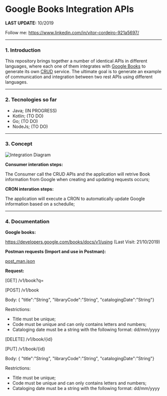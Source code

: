 # Google Books Integration APIs

**LAST UPDATE:** 10/2019

Follow me: https://www.linkedin.com/in/vitor-cordeiro-921a5697/

---

### 1. Introduction

This repository brings together a number of identical APIs in different languages, where each one of them integrates with [Google Books](https://developers.google.com/books/docs/v1/using) to generate its own [CRUD](https://en.wikipedia.org/wiki/Create,_read,_update_and_delete) service.
The ultimate goal is to generate an example of communication and integration between two rest APIs using different languages.

---

### 2. Tecnologies so far

- Java; (IN PROGRESS)
- Kotlin; (TO DO)
- Go; (TO DO)
- NodeJs; (TO DO)

---

### 3. Concept

![Integration Diagram](https://raw.githubusercontent.com/vitorfmc/google-books-integration-api/master/integrations_chart.png)

**Consumer interation steps:**

The Consumer call the CRUD APIs and the application will retrive Book information from Google when creating and updating requests occurs;

**CRON interation steps:**

The application will execute a CRON to automatically update Google information based on a schedulle;

---

### 4. Documentation

**Google books:**

https://developers.google.com/books/docs/v1/using (Last Visit: 21/10/2019)

**Postman requests (Import and use in Postman):**

[post_man.json](https://raw.githubusercontent.com/vitorfmc/google-books-integration-api/master/postman_collection.json)

**Request:**

[GET] /v1/book?q=

[POST] /v1/book

Body: { "title":"String", "libraryCode":"String", "catalogingDate":"String"}

Restrictions:
- Title must be unique;
- Code must be unique and can only contains letters and numbers;
- Cataloging date must be a string with the following format: dd/mm/yyyy

[DELETE] /v1/book/{id}

[PUT] /v1/book/{id}

Body: { "title":"String", "libraryCode":"String", "catalogingDate":"String"}

Restrictions:
- Title must be unique;
- Code must be unique and can only contains letters and numbers;
- Cataloging date must be a string with the following format: dd/mm/yyyy
